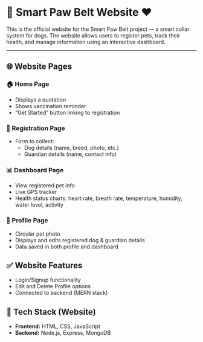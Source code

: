 # 🐾 Smart Paw Belt Website ❤️

This is the official website for the Smart Paw Belt project — a smart collar system for dogs. The website allows users to register pets, track their health, and manage information using an interactive dashboard.

---

## 🌐 Website Pages

### 🏠 Home Page
- Displays a quotation
- Shows vaccination reminder
- “Get Started” button linking to registration

### 📝 Registration Page
- Form to collect:
  - Dog details (name, breed, photo, etc.)
  - Guardian details (name, contact info)

### 📊 Dashboard Page
- View registered pet info
- Live GPS tracker
- Health status charts: heart rate, breath rate, temperature, humidity, water level, activity

### 👤 Profile Page
- Circular pet photo
- Displays and edits registered dog & guardian details
- Data saved in both profile and dashboard



## ✅ Website Features

- Login/Signup functionality
- Edit and Delete Profile options
- Connected to backend (MERN stack)





## 🧰 Tech Stack (Website)

- **Frontend:** HTML, CSS, JavaScript
- **Backend:** Node.js, Express, MongoDB


